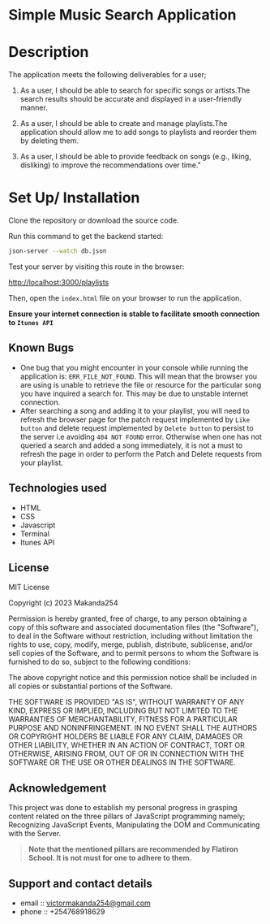 # Simple Music Search Application

# Description
The application meets the following deliverables for a user;

1. As a user, I should be able to search for specific songs or artists.The search results should be accurate and displayed in a user-friendly manner.

2. As a user, I should be able to create and manage playlists.The application should allow me to add songs to playlists and reorder them by deleting them.

3. As a user, I should be able to provide feedback on songs (e.g., liking, disliking) to improve the recommendations over time."

# Set Up/ Installation 

Clone the repository or download the source code.

Run this command to get the backend started:

```sh
json-server --watch db.json
```

Test your server by visiting this route in the browser:

[http://localhost:3000/playlists](http://localhost:3000/playlists)

Then, open the `index.html` file on your browser to run the application.

**Ensure your internet connection is stable to facilitate smooth connection to `Itunes API`**

## Known Bugs
- One bug that you might encounter in your console while running the application is: `ERR_FILE_NOT_FOUND`. 
  This will mean that the browser you are using is unable to retrieve the file or resource for the particular 
  song you have inquired a search for. This may be due to unstable internet connection.
- After searching a song and adding it to your playlist, you will need to refresh the browser page 
  for the patch  request implemented by `Like button` and delete request implemented by `Delete button` to persist 
  to the server i.e avoiding `404 NOT FOUND` error. Otherwise when one has not queried a search and added a song immediately, it is not a must to refresh the page in order to perform the Patch and Delete requests from your playlist.

## Technologies used
- HTML
- CSS
- Javascript
- Terminal
- Itunes API

## License
MIT License

Copyright (c) 2023 Makanda254

Permission is hereby granted, free of charge, to any person obtaining a copy
of this software and associated documentation files (the "Software"), to deal
in the Software without restriction, including without limitation the rights
to use, copy, modify, merge, publish, distribute, sublicense, and/or sell
copies of the Software, and to permit persons to whom the Software is
furnished to do so, subject to the following conditions:

The above copyright notice and this permission notice shall be included in all
copies or substantial portions of the Software.

THE SOFTWARE IS PROVIDED "AS IS", WITHOUT WARRANTY OF ANY KIND, EXPRESS OR
IMPLIED, INCLUDING BUT NOT LIMITED TO THE WARRANTIES OF MERCHANTABILITY,
FITNESS FOR A PARTICULAR PURPOSE AND NONINFRINGEMENT. IN NO EVENT SHALL THE
AUTHORS OR COPYRIGHT HOLDERS BE LIABLE FOR ANY CLAIM, DAMAGES OR OTHER
LIABILITY, WHETHER IN AN ACTION OF CONTRACT, TORT OR OTHERWISE, ARISING FROM,
OUT OF OR IN CONNECTION WITH THE SOFTWARE OR THE USE OR OTHER DEALINGS IN THE
SOFTWARE.

## Acknowledgement
This project was done to establish my personal progress in grasping content related on the three pillars of JavaScript programming namely; Recognizing JavaScript Events, Manipulating the DOM and Communicating with the Server. 

 > **Note that the mentioned pillars are recommended by Flatiron School. 
     It is not must for one to adhere to them.**



## Support and contact details
- email :: victormakanda254@gmail.com
- phone :: +254768918629